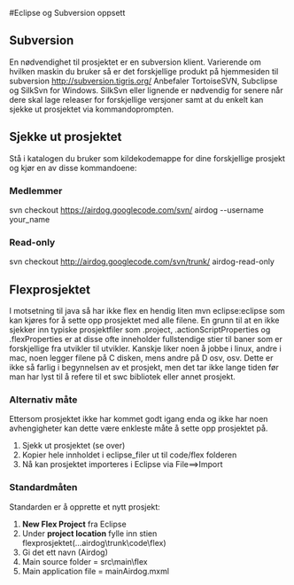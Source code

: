 #Eclipse og Subversion oppsett

## Subversion ##
En nødvendighet til prosjektet er en subversion klient. Varierende om hvilken maskin du bruker så er det forskjellige produkt på hjemmesiden til subversion http://subversion.tigris.org/
Anbefaler TortoiseSVN, Subclipse og SilkSvn for Windows.
SilkSvn eller lignende er nødvendig for senere når dere skal lage releaser for forskjellige versjoner samt at du enkelt kan sjekke ut prosjektet via kommandoprompten.

## Sjekke ut prosjektet ##
Stå i katalogen du bruker som kildekodemappe for dine forskjellige prosjekt og kjør en av disse kommandoene:
### Medlemmer ###
svn checkout https://airdog.googlecode.com/svn/ airdog --username your\_name
### Read-only ###
svn checkout http://airdog.googlecode.com/svn/trunk/ airdog-read-only

## Flexprosjektet ##

I motsetning til java så har ikke flex en hendig liten mvn eclipse:eclipse som kan kjøres for å sette opp prosjektet med alle filene. En grunn til at en ikke sjekker inn typiske prosjektfiler som .project, .actionScriptProperties og .flexProperties er at disse ofte inneholder fullstendige stier til baner som er forskjellige fra utvikler til utvikler. Kanskje liker noen å jobbe i linux, andre i mac, noen legger filene på C disken, mens andre på D osv, osv. Dette er ikke så farlig i begynnelsen av et prosjekt, men det tar ikke lange tiden før man har lyst til å refere til et swc bibliotek eller annet prosjekt.

### Alternativ måte ###
Ettersom prosjektet ikke har kommet godt igang enda og ikke har noen avhengigheter kan dette være enkleste måte å sette opp prosjektet på.
  1. Sjekk ut prosjektet (se over)
  1. Kopier hele innholdet i eclipse\_filer ut til code/flex folderen
  1. Nå kan prosjektet importeres i Eclipse via File==>Import

### Standardmåten ###

Standarden er å opprette et nytt prosjekt:
  1. **New Flex Project** fra Eclipse
  1. Under **project location** fylle inn stien flexprosjektet(...airdog\trunk\code\flex)
  1. Gi det ett navn (Airdog)
  1. Main source folder = src\main\flex
  1. Main application file = mainAirdog.mxml